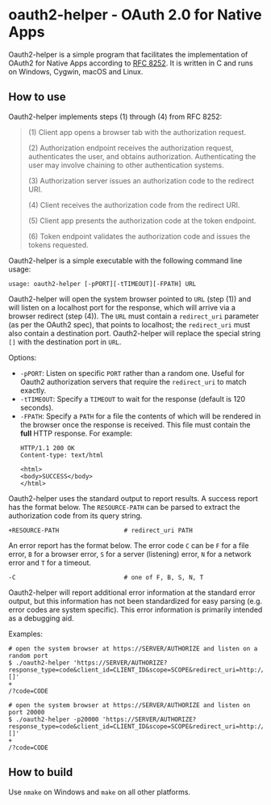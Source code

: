 # oauth2-helper - OAuth 2.0 for Native Apps

Oauth2-helper is a simple program that facilitates the implementation of OAuth2 for Native Apps according to [RFC 8252](https://tools.ietf.org/html/rfc8252). It is written in C and runs on Windows, Cygwin, macOS and Linux.

## How to use

Oauth2-helper implements steps (1) through (4) from RFC 8252:

> (1)  Client app opens a browser tab with the authorization request.
>
> (2)  Authorization endpoint receives the authorization request,
>      authenticates the user, and obtains authorization.
>      Authenticating the user may involve chaining to other
>      authentication systems.
>
> (3)  Authorization server issues an authorization code to the
>      redirect URI.
>
> (4)  Client receives the authorization code from the redirect URI.
>
> (5)  Client app presents the authorization code at the token
>      endpoint.
>
> (6)  Token endpoint validates the authorization code and issues the
>      tokens requested.

Oauth2-helper is a simple executable with the following command line usage:

```
usage: oauth2-helper [-pPORT][-tTIMEOUT][-FPATH] URL
```

Oauth2-helper will open the system browser pointed to `URL` (step (1)) and will listen on a localhost port for the response, which will arrive via a browser redirect (step (4)). The `URL` must contain a `redirect_uri` parameter (as per the OAuth2 spec), that points to localhost; the `redirect_uri` must also contain a destination port. Oauth2-helper will replace the special string `[]` with the destination port in `URL`.

Options:

- `-pPORT`: Listen on specific `PORT` rather than a random one. Useful for Oauth2 authorization servers that require the `redirect_uri` to match exactly.
- `-tTIMEOUT`: Specify a `TIMEOUT` to wait for the response (default is 120 seconds).
- `-FPATH`: Specify a `PATH` for a file the contents of which will be rendered in the browser once the response is received. This file must contain the **full** HTTP response. For example:
    ```
    HTTP/1.1 200 OK
    Content-type: text/html

    <html>
    <body>SUCCESS</body>
    </html>
    ```

Oauth2-helper uses the standard output to report results. A success report has the format below. The `RESOURCE-PATH` can be parsed to extract the authorization code from its query string.

```
+RESOURCE-PATH                  # redirect_uri PATH
```

An error report has the format below. The error code `C` can be `F` for a file error, `B` for a browser error, `S` for a server (listening) error, `N` for a network error and `T` for a timeout.

```
-C                              # one of F, B, S, N, T
```

Oauth2-helper will report additional error information at the standard error output, but this information has not been standardized for easy parsing (e.g. error codes are system specific). This error information is primarily intended as a debugging aid.

Examples:

```
# open the system browser at https://SERVER/AUTHORIZE and listen on a random port
$ ./oauth2-helper 'https://SERVER/AUTHORIZE?response_type=code&client_id=CLIENT_ID&scope=SCOPE&redirect_uri=http://localhost:[]'
+
/?code=CODE

# open the system browser at https://SERVER/AUTHORIZE and listen on port 20000
$ ./oauth2-helper -p20000 'https://SERVER/AUTHORIZE?response_type=code&client_id=CLIENT_ID&scope=SCOPE&redirect_uri=http://localhost:[]'
+
/?code=CODE
```

## How to build

Use `nmake` on Windows and `make` on all other platforms.
